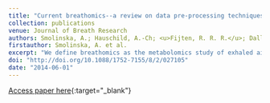```yaml
---
title: "Current breathomics--a review on data pre-processing techniques and machine learning in metabolomics breath analysis"
collection: publications
venue: Journal of Breath Research
authors: Smolinska, A.; Hauschild, A.-Ch; <u>Fijten, R. R. R.</u>; Dallinga, J. W.; Baumbach, J.; van Schooten, F. J.
firstauthor: Smolinska, A. et al.
excerpt: "We define breathomics as the metabolomics study of exhaled air. It is a strongly emerging metabolomics research field that mainly focuses on health-related volatile organic compounds (VOCs). Since the amount of these compounds varies with health status, breathomics holds great promise to deliver non-invasive diagnostic tools. Thus, the main aim of breathomics is to find patterns of VOCs related to abnormal (for instance inflammatory) metabolic processes occurring in the human body. Recently, analytical methods for measuring VOCs in exhaled air with high resolution and high throughput have been extensively developed. Yet, the application of machine learning methods for fingerprinting VOC profiles in the breathomics is still in its infancy. Therefore, in this paper, we describe the current state of the art in data pre-processing and multivariate analysis of breathomics data. We start with the detailed pre-processing pipelines for breathomics data obtained from gas-chromatography mass spectrometry and an ion-mobility spectrometer coupled to multi-capillary columns. The outcome of data pre-processing is a matrix containing the relative abundances of a set of VOCs for a group of patients under different conditions (e.g. disease stage, treatment). Independently of the utilized analytical method, the most important question, &apos;which VOCs are discriminatory?&apos;, remains the same. Answers can be given by several modern machine learning techniques (multivariate statistics) and, therefore, are the focus of this paper. We demonstrate the advantages as well the drawbacks of such techniques. We aim to help the community to understand how to profit from a particular method. In parallel, we hope to make the community aware of the existing data fusion methods, as yet unresearched in breathomics."
doi: "http://doi.org/10.1088/1752-7155/8/2/027105"
date: "2014-06-01"
---
```

[Access paper here](10.1088/1752-7155/8/2/027105){:target="_blank"}
